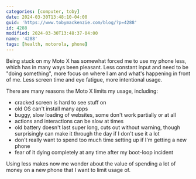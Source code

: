 ```yaml
---
categories: [computer, toby]
date: 2024-03-30T13:48:10-04:00
guid: 'https://www.tobymackenzie.com/blog/?p=4288'
id: 4288
modified: 2024-03-30T13:48:37-04:00
name: '4288'
tags: [health, motorola, phone]
---
```


Being stuck on my Moto X has somewhat forced me to use my phone less, which has in many ways been pleasant.  Less constant input and need to be "doing something", more focus on where I am and what's happening in front of me.  Less screen time and eye fatigue, more intentional usage.

<!--more-->

There are many reasons the Moto X limits my usage, including:

- cracked screen is hard to see stuff on
- old OS can't install many apps
- buggy, slow loading of websites, some don't work partially or at all
- actions and interactions can be slow at times
- old battery doesn't last super long, cuts out without warning, though surprisingly can make it through the day if I don't use it a lot
- don't really want to spend too much time setting up if I'm getting a new phone
- fear of it dying completely at any time after my boot-loop incident

Using less makes now me wonder about the value of spending a lot of money on a new phone that I want to limit usage of.
